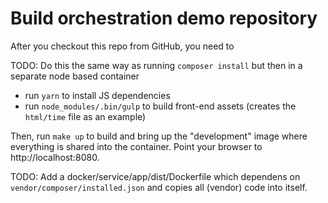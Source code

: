 # Build orchestration demo repository

After you checkout this repo from GitHub, you need to 

TODO: Do this the same way as running `composer install` but then in a separate node based container
* run `yarn` to install JS dependencies
* run `node_modules/.bin/gulp` to build front-end assets (creates the
  `html/time` file as an example)

Then, run `make up` to build and bring up the "development"
image where everything is shared into the container. Point your browser to
http://localhost:8080. 

TODO: Add a docker/service/app/dist/Dockerfile which dependens on `vendor/composer/installed.json` and copies all (vendor) code into itself.
